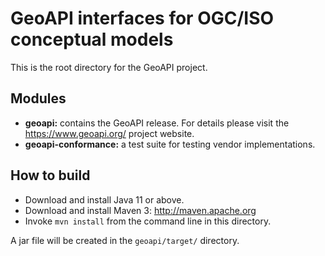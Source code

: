 # GeoAPI interfaces for OGC/ISO conceptual models

This is the root directory for the GeoAPI project.

## Modules

* **geoapi:** contains the GeoAPI release. For details please visit the https://www.geoapi.org/ project website.
* **geoapi-conformance:** a test suite for testing vendor implementations.

## How to build

* Download and install Java 11 or above.
* Download and install Maven 3: http://maven.apache.org
* Invoke `mvn install` from the command line in this directory.

A jar file will be created in the `geoapi/target/` directory.
